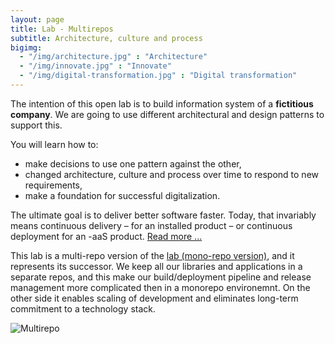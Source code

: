 ```yaml
---
layout: page
title: Lab - Multirepos
subtitle: Architecture, culture and process
bigimg:
  - "/img/architecture.jpg" : "Architecture"
  - "/img/innovate.jpg" : "Innovate"
  - "/img/digital-transformation.jpg" : "Digital transformation"
---
```


The intention of this open lab is to build information system of a **fictitious company**. We are going to use different architectural and design patterns to support this.

You will learn how to:
- make decisions to use one pattern against the other,
- changed architecture, culture and process over time to respond to new requirements,
- make a foundation for successful digitalization.

The ultimate goal is to deliver better software faster. Today, that invariably means continuous delivery – for an installed product – or continuous deployment for an -aaS product. [Read more ...](https://www.gitbook.com/read/book/ivans-innovation-lab/my-company)

This lab is a multi-repo version of the [lab (mono-repo version)](http://ivans-innovation-lab-monorepos.github.io/), and it represents its successor. We keep all our libraries and applications in a separate repos, and this make our build/deployment pipeline and release management more complicated then in a monorepo environemnt. On the other side it enables scaling of development and eliminates long-term commitment to a technology stack.

![Multirepo](https://github.com/ivans-innovation-lab/ivans-innovation-lab.github.io/raw/master/img/multirepo.png)
